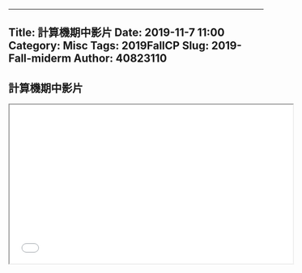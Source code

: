 ---
Title: 計算機期中影片
Date: 2019-11-7 11:00
Category: Misc
Tags: 2019FallCP
Slug: 2019-Fall-miderm
Author: 40823110
----
計算機期中影片
----
<iframe width="560" height="314" src="//www.youtube.com/embed/hSOndXUeQVs" allowfullscreen="allowfullscreen"></iframe>